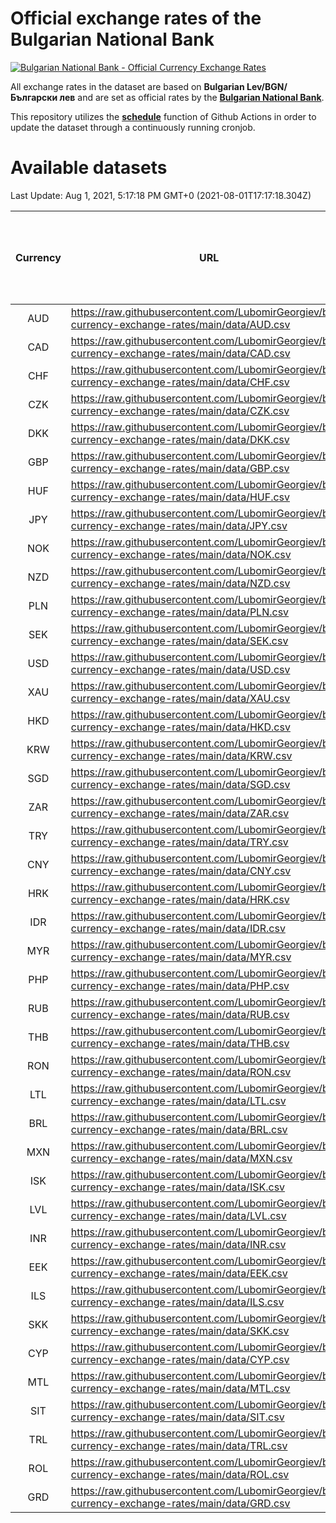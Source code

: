 # Official exchange rates of the Bulgarian National Bank

[![Bulgarian National Bank - Official Currency Exchange Rates](https://github.com/LubomirGeorgiev/bnb-currency-exchange-rates/actions/workflows/update-rates.yml/badge.svg?branch=main)](https://github.com/LubomirGeorgiev/bnb-currency-exchange-rates/actions/workflows/update-rates.yml)

All exchange rates in the dataset are based on **Bulgarian Lev/BGN/Български лев** and are set as official rates by the [**Bulgarian National Bank**](https://www.bnb.bg/Statistics/StExternalSector/StExchangeRates/StERForeignCurrencies/index.htm?toLang=_EN).

This repository utilizes the [**schedule**](https://docs.github.com/en/actions/reference/events-that-trigger-workflows) function of Github Actions in order to update the dataset through a continuously running cronjob.

# Available datasets

<!-- START LINKS (DO NOT EVER FU*ING DELETE THIS COMMENT FOR THE LOVE OF YOUR LIFE!!! IF YOU ARE CURIOS HOW IT WORKS, YOU CAN HAVE A LOOK AT ./src/updateReadme.ts) -->

Last Update: Aug 1, 2021, 5:17:18 PM GMT+0 (2021-08-01T17:17:18.304Z)

| Currency | URL                                                                                             | Number of records | Number of missing days that were filled in |
| :------: | ----------------------------------------------------------------------------------------------- | :---------------: | :----------------------------------------: |
|   AUD    | https://raw.githubusercontent.com/LubomirGeorgiev/bnb-currency-exchange-rates/main/data/AUD.csv |       7842        |                    2416                    |
|   CAD    | https://raw.githubusercontent.com/LubomirGeorgiev/bnb-currency-exchange-rates/main/data/CAD.csv |       7842        |                    2416                    |
|   CHF    | https://raw.githubusercontent.com/LubomirGeorgiev/bnb-currency-exchange-rates/main/data/CHF.csv |       7842        |                    2416                    |
|   CZK    | https://raw.githubusercontent.com/LubomirGeorgiev/bnb-currency-exchange-rates/main/data/CZK.csv |       7842        |                    2416                    |
|   DKK    | https://raw.githubusercontent.com/LubomirGeorgiev/bnb-currency-exchange-rates/main/data/DKK.csv |       7842        |                    2416                    |
|   GBP    | https://raw.githubusercontent.com/LubomirGeorgiev/bnb-currency-exchange-rates/main/data/GBP.csv |       7842        |                    2416                    |
|   HUF    | https://raw.githubusercontent.com/LubomirGeorgiev/bnb-currency-exchange-rates/main/data/HUF.csv |       7842        |                    2416                    |
|   JPY    | https://raw.githubusercontent.com/LubomirGeorgiev/bnb-currency-exchange-rates/main/data/JPY.csv |       7842        |                    2416                    |
|   NOK    | https://raw.githubusercontent.com/LubomirGeorgiev/bnb-currency-exchange-rates/main/data/NOK.csv |       7842        |                    2416                    |
|   NZD    | https://raw.githubusercontent.com/LubomirGeorgiev/bnb-currency-exchange-rates/main/data/NZD.csv |       7842        |                    2416                    |
|   PLN    | https://raw.githubusercontent.com/LubomirGeorgiev/bnb-currency-exchange-rates/main/data/PLN.csv |       7842        |                    2416                    |
|   SEK    | https://raw.githubusercontent.com/LubomirGeorgiev/bnb-currency-exchange-rates/main/data/SEK.csv |       7842        |                    2416                    |
|   USD    | https://raw.githubusercontent.com/LubomirGeorgiev/bnb-currency-exchange-rates/main/data/USD.csv |       7842        |                    2416                    |
|   XAU    | https://raw.githubusercontent.com/LubomirGeorgiev/bnb-currency-exchange-rates/main/data/XAU.csv |       7842        |                    2418                    |
|   HKD    | https://raw.githubusercontent.com/LubomirGeorgiev/bnb-currency-exchange-rates/main/data/HKD.csv |       7542        |                    2327                    |
|   KRW    | https://raw.githubusercontent.com/LubomirGeorgiev/bnb-currency-exchange-rates/main/data/KRW.csv |       7542        |                    2327                    |
|   SGD    | https://raw.githubusercontent.com/LubomirGeorgiev/bnb-currency-exchange-rates/main/data/SGD.csv |       7542        |                    2327                    |
|   ZAR    | https://raw.githubusercontent.com/LubomirGeorgiev/bnb-currency-exchange-rates/main/data/ZAR.csv |       7542        |                    2327                    |
|   TRY    | https://raw.githubusercontent.com/LubomirGeorgiev/bnb-currency-exchange-rates/main/data/TRY.csv |       6022        |                    1855                    |
|   CNY    | https://raw.githubusercontent.com/LubomirGeorgiev/bnb-currency-exchange-rates/main/data/CNY.csv |       5904        |                    1821                    |
|   HRK    | https://raw.githubusercontent.com/LubomirGeorgiev/bnb-currency-exchange-rates/main/data/HRK.csv |       5904        |                    1821                    |
|   IDR    | https://raw.githubusercontent.com/LubomirGeorgiev/bnb-currency-exchange-rates/main/data/IDR.csv |       5904        |                    1821                    |
|   MYR    | https://raw.githubusercontent.com/LubomirGeorgiev/bnb-currency-exchange-rates/main/data/MYR.csv |       5904        |                    1821                    |
|   PHP    | https://raw.githubusercontent.com/LubomirGeorgiev/bnb-currency-exchange-rates/main/data/PHP.csv |       5904        |                    1821                    |
|   RUB    | https://raw.githubusercontent.com/LubomirGeorgiev/bnb-currency-exchange-rates/main/data/RUB.csv |       5904        |                    1821                    |
|   THB    | https://raw.githubusercontent.com/LubomirGeorgiev/bnb-currency-exchange-rates/main/data/THB.csv |       5904        |                    1821                    |
|   RON    | https://raw.githubusercontent.com/LubomirGeorgiev/bnb-currency-exchange-rates/main/data/RON.csv |       5845        |                    1803                    |
|   LTL    | https://raw.githubusercontent.com/LubomirGeorgiev/bnb-currency-exchange-rates/main/data/LTL.csv |       5154        |                    1583                    |
|   BRL    | https://raw.githubusercontent.com/LubomirGeorgiev/bnb-currency-exchange-rates/main/data/BRL.csv |       4934        |                    1524                    |
|   MXN    | https://raw.githubusercontent.com/LubomirGeorgiev/bnb-currency-exchange-rates/main/data/MXN.csv |       4934        |                    1524                    |
|   ISK    | https://raw.githubusercontent.com/LubomirGeorgiev/bnb-currency-exchange-rates/main/data/ISK.csv |       4849        |                    1501                    |
|   LVL    | https://raw.githubusercontent.com/LubomirGeorgiev/bnb-currency-exchange-rates/main/data/LVL.csv |       4789        |                    1469                    |
|   INR    | https://raw.githubusercontent.com/LubomirGeorgiev/bnb-currency-exchange-rates/main/data/INR.csv |       4565        |                    1408                    |
|   EEK    | https://raw.githubusercontent.com/LubomirGeorgiev/bnb-currency-exchange-rates/main/data/EEK.csv |       3998        |                    1224                    |
|   ILS    | https://raw.githubusercontent.com/LubomirGeorgiev/bnb-currency-exchange-rates/main/data/ILS.csv |       3841        |                    1189                    |
|   SKK    | https://raw.githubusercontent.com/LubomirGeorgiev/bnb-currency-exchange-rates/main/data/SKK.csv |       2972        |                    914                     |
|   CYP    | https://raw.githubusercontent.com/LubomirGeorgiev/bnb-currency-exchange-rates/main/data/CYP.csv |       2904        |                    888                     |
|   MTL    | https://raw.githubusercontent.com/LubomirGeorgiev/bnb-currency-exchange-rates/main/data/MTL.csv |       2604        |                    799                     |
|   SIT    | https://raw.githubusercontent.com/LubomirGeorgiev/bnb-currency-exchange-rates/main/data/SIT.csv |       2542        |                    778                     |
|   TRL    | https://raw.githubusercontent.com/LubomirGeorgiev/bnb-currency-exchange-rates/main/data/TRL.csv |       1818        |                    559                     |
|   ROL    | https://raw.githubusercontent.com/LubomirGeorgiev/bnb-currency-exchange-rates/main/data/ROL.csv |       1697        |                    524                     |
|   GRD    | https://raw.githubusercontent.com/LubomirGeorgiev/bnb-currency-exchange-rates/main/data/GRD.csv |        359        |                    107                     |

<!-- END LINKS (DO NOT EVER FU*ING DELETE THIS COMMENT FOR THE LOVE OF YOUR LIFE!!! IF YOU ARE CURIOS HOW IT WORKS, YOU CAN HAVE A LOOK AT ./src/updateReadme.ts) -->
